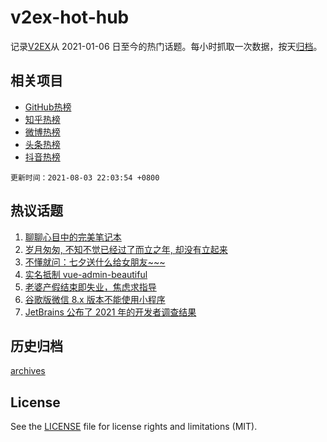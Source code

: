 # v2ex-hot-hub

 记录[V2EX](https://www.v2ex.com/)从 2021-01-06 日至今的热门话题。每小时抓取一次数据，按天[归档](archives)。
 
 ## 相关项目

- [GitHub热榜](https://github.com/snaildev/github-hot-hub)
- [知乎热榜](https://github.com/snaildev/zhihu-hot-hub)
- [微博热榜](https://github.com/snaildev/weibo-hot-hub)
- [头条热榜](https://github.com/snaildev/toutiao-hot-hub)
- [抖音热榜](https://github.com/snaildev/douyin-hot-hub)


 `更新时间：2021-08-03 22:03:54 +0800`

## 热议话题

1. [聊聊心目中的完美笔记本](https://www.v2ex.com/t/793294)
1. [岁月匆匆, 不知不觉已经过了而立之年, 却没有立起来](https://www.v2ex.com/t/793361)
1. [不懂就问：七夕送什么给女朋友~~~](https://www.v2ex.com/t/793325)
1. [实名抵制 vue-admin-beautiful](https://www.v2ex.com/t/793276)
1. [老婆产假结束即失业，焦虑求指导](https://www.v2ex.com/t/793351)
1. [谷歌版微信 8.x 版本不能使用小程序](https://www.v2ex.com/t/793283)
1. [JetBrains 公布了 2021 年的开发者调查结果](https://www.v2ex.com/t/793256)

## 历史归档

[archives](archives)

## License

See the [LICENSE](LICENSE) file for license rights and limitations (MIT).
